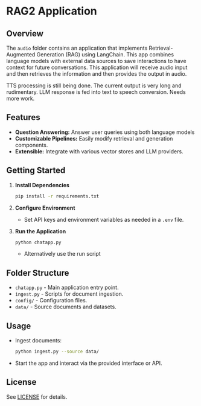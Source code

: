 # RAG2 Application

## Overview

The `audio` folder contains an application that implements Retrieval-Augmented Generation (RAG) using LangChain. This app combines language models with external data sources to save interactions to have context for future conversations. This application will receive audio input and then retrieves the information and then provides the output in audio. 

TTS processing is still being done. The current output is very long and rudimentary. LLM response is fed into text to speech conversion. Needs more work. 

## Features


- **Question Answering:** Answer user queries using both language models 
- **Customizable Pipelines:** Easily modify retrieval and generation components.
- **Extensible:** Integrate with various vector stores and LLM providers.


## Getting Started

1. **Install Dependencies**
    ```bash
    pip install -r requirements.txt
    ```

2. **Configure Environment**
    - Set API keys and environment variables as needed in a `.env` file.

3. **Run the Application**
    ```bash
    python chatapp.py
    ```
    - Alternatively use the run script

## Folder Structure

- `chatapp.py` - Main application entry point.
- `ingest.py` - Scripts for document ingestion.
- `config/` - Configuration files.
- `data/` - Source documents and datasets.

## Usage

- Ingest documents:
  ```bash
  python ingest.py --source data/
  ```
- Start the app and interact via the provided interface or API.

## License

See [LICENSE](./LICENSE) for details.

